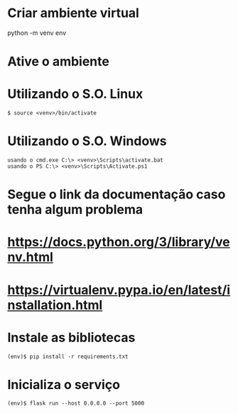 
# Criar ambiente virtual

python -m venv env

# Ative o ambiente 
# Utilizando o S.O. Linux 

```
$ source <venv>/bin/activate
```

# Utilizando o S.O. Windows
```
usando o cmd.exe C:\> <venv>\Scripts\activate.bat
usando o PS C:\> <venv>\Scripts\Activate.ps1
```

# Segue o link da documentação caso tenha algum problema 
# https://docs.python.org/3/library/venv.html
# https://virtualenv.pypa.io/en/latest/installation.html


# Instale as bibliotecas
```
(env)$ pip install -r requirements.txt
```

# Inicializa o serviço
```
(env)$ flask run --host 0.0.0.0 --port 5000
```



